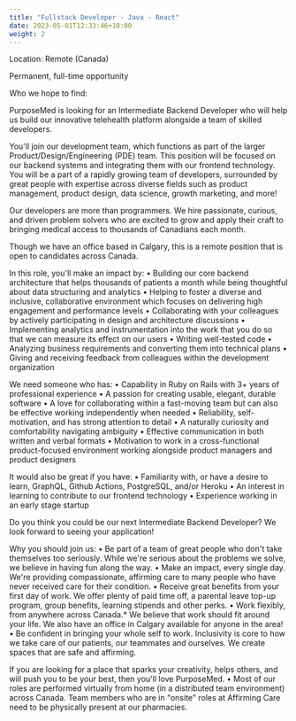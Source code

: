 ```yaml
---
title: "Fullstack Developer - Java - React"
date: 2023-05-01T12:33:46+10:00
weight: 2
---
```




Location: Remote (Canada)

Permanent, full-time opportunity

Who we hope to find:

PurposeMed is looking for an Intermediate Backend Developer who will help us build our innovative telehealth platform alongside a team of skilled developers.

You'll join our development team, which functions as part of the larger Product/Design/Engineering (PDE) team. This position will be focused on our backend systems and integrating them with our frontend technology. You will be a part of a rapidly growing team of developers, surrounded by great people with expertise across diverse fields such as product management, product design, data science, growth marketing, and more!

Our developers are more than programmers. We hire passionate, curious, and driven problem solvers who are excited to grow and apply their craft to bringing medical access to thousands of Canadians each month.

Though we have an office based in Calgary, this is a remote position that is open to candidates across Canada.

In this role, you'll make an impact by:
• Building our core backend architecture that helps thousands of patients a month while being thoughtful about data structuring and analytics
• Helping to foster a diverse and inclusive, collaborative environment which focuses on delivering high engagement and performance levels
• Collaborating with your colleagues by actively participating in design and architecture discussions
• Implementing analytics and instrumentation into the work that you do so that we can measure its effect on our users
• Writing well-tested code
• Analyzing business requirements and converting them into technical plans
• Giving and receiving feedback from colleagues within the development organization

We need someone who has:
• Capability in Ruby on Rails with 3+ years of professional experience
• A passion for creating usable, elegant, durable software
• A love for collaborating within a fast-moving team but can also be effective working independently when needed
• Reliability, self-motivation, and has strong attention to detail
• A naturally curiosity and comfortability navigating ambiguity
• Effective communication in both written and verbal formats
• Motivation to work in a cross-functional product-focused environment working alongside product managers and product designers

It would also be great if you have:
• Familiarity with, or have a desire to learn, GraphQL, Github Actions, PostgreSQL, and/or Heroku
• An interest in learning to contribute to our frontend technology
• Experience working in an early stage startup

Do you think you could be our next Intermediate Backend Developer? We look forward to seeing your application!

Why you should join us:
• Be part of a team of great people who don't take themselves too seriously. While we're serious about the problems we solve, we believe in having fun along the way.
• Make an impact, every single day. We're providing compassionate, affirming care to many people who have never received care for their condition.
• Receive great benefits from your first day of work. We offer plenty of paid time off, a parental leave top-up program, group benefits, learning stipends and other perks.
• Work flexibly, from anywhere across Canada.* We believe that work should fit around your life. We also have an office in Calgary available for anyone in the area!
• Be confident in bringing your whole self to work. Inclusivity is core to how we take care of our patients, our teammates and ourselves. We create spaces that are safe and affirming.

If you are looking for a place that sparks your creativity, helps others, and will push you to be your best, then you'll love PurposeMed.
• Most of our roles are performed virtually from home (in a distributed team environment) across Canada. Team members who are in "onsite" roles at Affirming Care need to be physically present at our pharmacies.